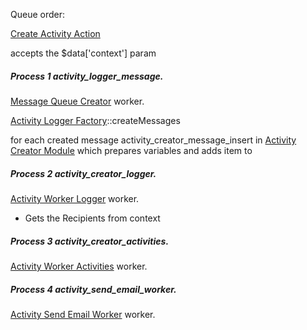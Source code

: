 Queue order:

[Create Activity Action](src/Plugin/ActivityAction/CreateActivityAction.php)

accepts the $data['context'] param

##### Process 1 activity_logger_message.

[Message Queue Creator](../activity_logger/src/Plugin/QueueWorker/MessageQueueCreator.php) worker.

[Activity Logger Factory](../activity_logger/src/Service/ActivityLoggerFactory.php)::createMessages 

for each created message activity_creator_message_insert in [Activity Creator Module](../activity_creator/activity_creator.module) which prepares
variables and adds item to 

##### Process 2 activity_creator_logger.

[Activity Worker Logger](../activity_creator/src/Plugin/QueueWorker/ActivityWorkerLogger.php) worker.

- Gets the Recipients from context

##### Process 3 activity_creator_activities.

[Activity Worker Activities](../activity_creator/src/Plugin/QueueWorker/ActivityWorkerActivities.php) worker.

##### Process 4 activity_send_email_worker.

[Activity Send Email Worker](../activity_send/modules/activity_send_email/src/Plugin/QueueWorker/ActivitySendEmailWorker.php) worker.
